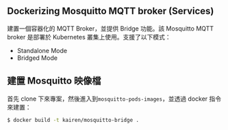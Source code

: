 ## Dockerizing Mosquitto MQTT broker (Services)
建置一個容器化的 MQTT Broker，並提供 Bridge 功能。該 Mosquitto MQTT broker 是部署於 Kubernetes 叢集上使用。支援了以下模式：
* Standalone Mode
* Bridged Mode

## 建置 Mosquitto 映像檔
首先 clone 下來專案，然後進入到```mosquitto-pods-images```，並透過 docker 指令來建置：
```sh
$ docker build -t kairen/mosquitto-bridge .
```
